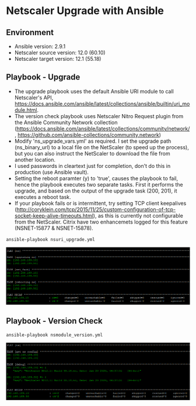 # Netscaler Upgrade with Ansible

## Environment

* Ansible version: 2.9.1
* Netscaler source version: 12.0 (60.10)
* Netscaler target version: 12.1 (55.18)

## Playbook - Upgrade

* The upgrade playbook uses the default Ansible URI module to call Netscaler's API, https://docs.ansible.com/ansible/latest/collections/ansible/builtin/uri_module.html.
* The version check playbook uses Netscaler Nitro Request plugin from the Ansible Community Network collection (https://docs.ansible.com/ansible/latest/collections/community/network/, https://github.com/ansible-collections/community.network)
* Modify 'ns_upgrade_vars.yml' as required. I set the upgrade path (ns_binary_url) to a local file on the NetScaler (to speed up the process), but you can also instruct the NetScaler to download the file from another location.
* I used passwords in cleartext just for completion, don't do this in production (use Ansible vault).
* Setting the reboot paramter (y) to 'true', causes the playbook to fail, hence the playbook executes two separate tasks. First it performs the upgrade, and based on the output of the upgrade task (200, 201), it executes a reboot task.
* If your playbook fails or is intermittent, try setting TCP client keepalives (http://coryklein.com/tcp/2015/11/25/custom-configuration-of-tcp-socket-keep-alive-timeouts.html), as this is currently not configurable from the NetScaler. Citrix have two enhancemets logged for this feature (NSNET-15877 & NSNET-15878).

```
ansible-playbook nsuri_upgrade.yml
```
![alt text](<images/upgrade.PNG>)

## Playbook - Version Check
```
ansible-playbook nsmodule_version.yml
```
![alt text](<images/version.PNG>)